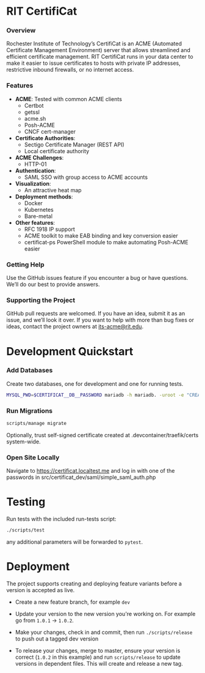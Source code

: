 # RIT CertifiCat
### Overview

Rochester Institute of Technology’s CertifiCat is an ACME (Automated Certificate Management Environment) server that allows streamlined and efficient certificate management. RIT CertifiCat runs in your data center to make it easier to issue certificates to hosts with private IP addresses, restrictive inbound firewalls, or no internet access.

### Features
 - **ACME**: Tested with common ACME clients
   - Certbot
   - getssl
   - acme.sh
   - Posh-ACME
   - CNCF cert-manager
 - **Certificate Authorities**:
   - Sectigo Certificate Manager (REST API)
   - Local certificate authority
 - **ACME Challenges**:
   - HTTP-01
 - **Authentication**:
   - SAML SSO with group access to ACME accounts
 - **Visualization**:
   - An attractive heat map
 - **Deployment methods**:
   - Docker
   - Kubernetes
   - Bare-metal
 - **Other features**:
   - RFC 1918 IP support
   - ACME toolkit to make EAB binding and key conversion easier
   - certificat-ps PowerShell module to make automating Posh-ACME easier

### Getting Help
Use the GitHub issues feature if you encounter a bug or have questions. We’ll do our best to provide answers.

### Supporting the Project
GitHub pull requests are welcomed. If you have an idea, submit it as an issue, and we’ll look it over. If you want to help with more than bug fixes or ideas, contact the project owners at its-acme@rit.edu.

# Development Quickstart

### Add Databases

Create two databases, one for development and one for running tests.

```bash
MYSQL_PWD=$CERTIFICAT__DB__PASSWORD mariadb -h mariadb. -uroot -e "CREATE DATABASE certificat;CREATE DATABASE test_certificat;"
```

### Run Migrations

```bash
scripts/manage migrate
```

Optionally, trust self-signed certificate created at .devcontainer/traefik/certs system-wide.

### Open Site Locally

Navigate to https://certificat.localtest.me and log in with one of the passwords in src/certificat_dev/saml/simple_saml_auth.php

# Testing

Run tests with the included run-tests script:

```bash
./scripts/test
```

any additional parameters will be forwarded to `pytest`.

# Deployment

The project supports creating and deploying feature variants before a version is accepted as live. 

- Create a new feature branch, for example `dev`
- Update your version to the new version you're working on. For example go from `1.0.1` -> `1.0.2`.
- Make your changes, check in and commit, then run `./scripts/release` to push out a tagged dev version

- To release your changes, merge to master, ensure your version is correct (`1.0.2` in this example) and run `scripts/release` to update versions in dependent files. This will create and release a new tag.